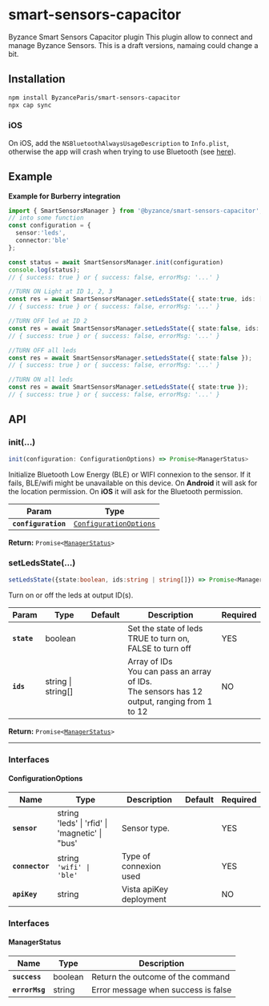 # smart-sensors-capacitor

Byzance Smart Sensors Capacitor plugin
This plugin allow to connect and manage Byzance Sensors.
This is a draft versions, namaing could change a bit.

## Installation

```bash
npm install ByzanceParis/smart-sensors-capacitor
npx cap sync
```
### iOS
On iOS, add the `NSBluetoothAlwaysUsageDescription` to `Info.plist`, otherwise the app will crash when trying to use Bluetooth (see [here](https://developer.apple.com/documentation/corebluetooth)).



## Example
**Example for Burberry integration**  
  ```typescript
  import { SmartSensorsManager } from '@byzance/smart-sensors-capacitor';
  // into some function
  const configuration = {
    sensor:'leds', 
    connector:'ble' 
  };

  const status = await SmartSensorsManager.init(configuration)
  console.log(status); 
  // { success: true } or { success: false, errorMsg: '...' }

  //TURN ON Light at ID 1, 2, 3
  const res = await SmartSensorsManager.setLedsState({ state:true, ids: ['1', '2', '3'] });
  // { success: true } or { success: false, errorMsg: '...' }
  
  //TURN OFF led at ID 2
  const res = await SmartSensorsManager.setLedsState({ state:false, ids: ['2'] });
  // { success: true } or { success: false, errorMsg: '...' }

  //TURN OFF all leds 
  const res = await SmartSensorsManager.setLedsState({ state:false });
  // { success: true } or { success: false, errorMsg: '...' }

  //TURN ON all leds 
  const res = await SmartSensorsManager.setLedsState({ state:true });
  // { success: true } or { success: false, errorMsg: '...' }

  ```



## API
### init(...)

```typescript
init(configuration: ConfigurationOptions) => Promise<ManagerStatus>
```
Initialize Bluetooth Low Energy (BLE) or WIFI connexion to the sensor. If it fails, BLE/wifi might be unavailable on this device.
On **Android** it will ask for the location permission. On **iOS** it will ask for the Bluetooth permission.

| Param         | Type                                                            |
| ------------- | --------------------------------------------------------------- |
| **`configuration`** | <code><a href="#configurationoptions">ConfigurationOptions</a></code> |

**Return:** <code>Promise&lt;<a href="#managerstatus">ManagerStatus</a>&gt;</code>

### setLedsState(...)

```typescript
setLedsState({state:boolean, ids:string | string[]}) => Promise<ManagerStatus>
```
Turn on or off the leds at output ID(s).


| Param         | Type         | Default      | Description      | Required | 
| ------------- | ------------ | ------------ |----------------- |----------- |
| **`state`** | boolean| | Set the state of leds<br> TRUE to turn on, FALSE to turn off | YES | 
| **`ids`** | string \| string[]| | Array of IDs<br>You can pass an array of IDs.<br>The sensors has 12 output, ranging from 1 to 12  | NO | 

**Return:** <code>Promise&lt;<a href="#managerstatus">ManagerStatus</a>&gt;</code>

---
### Interfaces
#### ConfigurationOptions

| Name                          | Type                 | Description     | Default            | Required            |
| ----------------------------- | -------------------- |----------------|--------------------|-----| 
| **`sensor`** | string<br>'leds' \| 'rfid' \| 'magnetic' \| "bus'</code> | Sensor type. | | YES |
| **`connector`** | string<br> <code>'wifi' \| 'ble'</code> | Type of connexion used | | YES |
| **`apiKey`** | string | Vista apiKey deployment |  | NO |

### Interfaces
#### ManagerStatus

| Name                          | Type                 | Description     |
| ----------------------------- | -------------------- |----------------| 
| **`success`** | boolean | Return the outcome of the command  |
| **`errorMsg`** | string | Error message when success is false |

